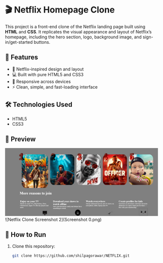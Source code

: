 # 🎬 Netflix Homepage Clone

This project is a front-end clone of the Netflix landing page built using **HTML** and **CSS**. It replicates the visual appearance and layout of Netflix’s homepage, including the hero section, logo, background image, and sign-in/get-started buttons.

## 🌟 Features
- 🎨 Netflix-inspired design and layout  
- 💻 Built with pure HTML5 and CSS3  
- 📱 Responsive across devices  
- ⚡ Clean, simple, and fast-loading interface  

## 🛠️ Technologies Used
- HTML5  
- CSS3  

## 📸 Preview
![Netflix Clone Screenshot 1](Screenshot.png)  
![Netflix Clone Screenshot 2](Screenshot 0.png)

## 🚀 How to Run
1. Clone this repository:  
   ```bash
   git clone https://github.com/shilpagorawar/NETFLIX.git
